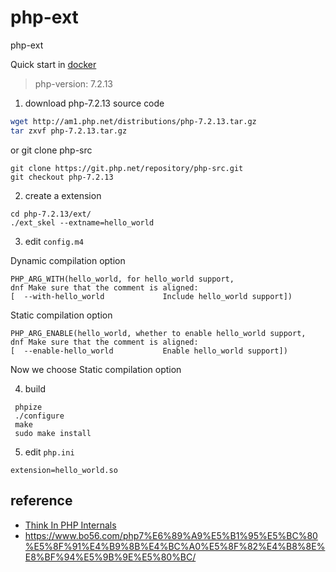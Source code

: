 # php-ext
php-ext

Quick start in [docker](./README-Docker.md) 

> php-version: 7.2.13

1. download php-7.2.13 source code
```sh
wget http://am1.php.net/distributions/php-7.2.13.tar.gz
tar zxvf php-7.2.13.tar.gz
``` 

or git clone php-src
```
git clone https://git.php.net/repository/php-src.git
git checkout php-7.2.13 
```

2. create a extension
```
cd php-7.2.13/ext/
./ext_skel --extname=hello_world
```

3. edit `config.m4`

Dynamic compilation option
```
PHP_ARG_WITH(hello_world, for hello_world support,
dnf Make sure that the comment is aligned:
[  --with-hello_world             Include hello_world support])
```

Static compilation option
```
PHP_ARG_ENABLE(hello_world, whether to enable hello_world support,
dnf Make sure that the comment is aligned:
[  --enable-hello_world           Enable hello_world support])
```

Now we choose Static compilation option

4. build
```
 phpize
 ./configure
 make
 sudo make install
```

5. edit `php.ini`
```
extension=hello_world.so
```

## reference
* [Think In PHP Internals](http://www.php-internals.com/)
* https://www.bo56.com/php7%E6%89%A9%E5%B1%95%E5%BC%80%E5%8F%91%E4%B9%8B%E4%BC%A0%E5%8F%82%E4%B8%8E%E8%BF%94%E5%9B%9E%E5%80%BC/


